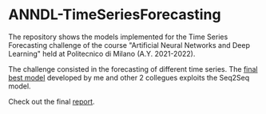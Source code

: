 # ANNDL-TimeSeriesForecasting

The repository shows the models implemented for the Time Series Forecasting challenge of the course "Artificial Neural Networks and Deep Learning" held at Politecnico di Milano (A.Y. 2021-2022).

The challenge consisted in the forecasting of different time series. The [final best model](Seq2SqeModel/BestModel_Stacked_Seq2Seq) developed by me and other 2 collegues exploits the Seq2Seq model.

Check out the final [report](Report_Challenge_2.pdf).

